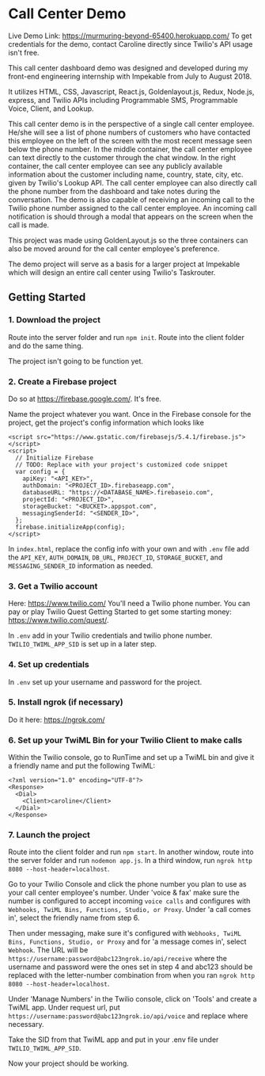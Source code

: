 # Call Center Demo

Live Demo Link: https://murmuring-beyond-65400.herokuapp.com/
To get credentials for the demo, contact Caroline directly since Twilio's API usage isn't free. 

This call center dashboard demo was designed and developed during my front-end engineering internship with Impekable from July to August 2018.

It utilizes HTML, CSS, Javascript, React.js, Goldenlayout.js, Redux, Node.js, express, and Twilio APIs including Programmable SMS, Programmable Voice, Client, and Lookup.

This call center demo is in the perspective of a single call center employee. He/she will see a list of phone numbers of customers who have contacted this employee on the left of the screen with the most recent message seen below the phone number. In the middle container, the call center employee can text directly to the customer through the chat window. In the right container, the call center employee can see any publicly available information about the customer including name, country, state, city, etc. given by Twilio's Lookup API. The call center employee can also directly call the phone number from the dashboard and take notes during the conversation. The demo is also capable of receiving an incoming call to the Twilio phone number assigned to the call center employee. An incoming call notification is should through a modal that appears on the screen when the call is made.

This project was made using GoldenLayout.js so the three containers can also be moved around for the call center employee's preference. 

The demo project will serve as a basis for a larger project at Impekable which will design an entire call center using Twilio's Taskrouter.

## Getting Started

### 1. Download the project 
Route into the server folder and run `npm init`. Route into the client folder and do the same thing. 

The project isn't going to be function yet.

### 2. Create a Firebase project 
Do so at https://firebase.google.com/. It's free.

Name the project whatever you want. Once in the Firebase console for the project, get the project's config information which looks like

```
<script src="https://www.gstatic.com/firebasejs/5.4.1/firebase.js"></script>
<script>
  // Initialize Firebase
  // TODO: Replace with your project's customized code snippet
  var config = {
    apiKey: "<API_KEY>",
    authDomain: "<PROJECT_ID>.firebaseapp.com",
    databaseURL: "https://<DATABASE_NAME>.firebaseio.com",
    projectId: "<PROJECT_ID>",
    storageBucket: "<BUCKET>.appspot.com",
    messagingSenderId: "<SENDER_ID>",
  };
  firebase.initializeApp(config);
</script>

```
In `index.html`, replace the config info with your own and with `.env` file add the `API_KEY`, `AUTH_DOMAIN`, `DB_URL`, `PROJECT_ID`, `STORAGE_BUCKET`, and `MESSAGING_SENDER_ID` information as needed. 

### 3. Get a Twilio account 
Here: https://www.twilio.com/
You'll need a Twilio phone number. You can pay or play Twilio Quest Getting Started to get some starting money: https://www.twilio.com/quest/. 

In `.env` add in your Twilio credentials and twilio phone number. `TWILIO_TWIML_APP_SID` is set up in a later step.


### 4. Set up credentials
In `.env` set up your username and password for the project. 

### 5. Install ngrok (if necessary)
Do it here: https://ngrok.com/

### 6. Set up your TwiML Bin for your Twilio Client to make calls
Within the Twilio console, go to RunTime and set up a TwiML bin and give it a friendly name and put the following TwiML: 
```
<?xml version="1.0" encoding="UTF-8"?>
<Response>
  <Dial>
    <Client>caroline</Client>
  </Dial>
</Response>

```
### 7. Launch the project
Route into the client folder and run `npm start`. 
In another window, route into the server folder and run `nodemon app.js`.
In a third window, run `ngrok http 8080 --host-header=localhost`.

Go to your Twilio Console and click the phone number you plan to use as your call center employee's number.
Under 'voice & fax' make sure the number is configured to accept incoming `voice calls` and configures with `Webhooks, TwiML Bins, Functions, Studio, or Proxy`. Under 'a call comes in', select the friendly name from step 6.

Then under messaging, make sure it's configured with `Webhooks, TwiML Bins, Functions, Studio, or Proxy` and for 'a message comes in', select `Webhook`. The URL will be `https://username:password@abc123ngrok.io/api/receive` where the username and password were the ones set in step 4 and abc123 should be replaced with the letter-number combination from when you ran `ngrok http 8080 --host-header=localhost`. 

Under 'Manage Numbers' in the Twilio console, click on 'Tools' and create a TwiML app. Under request url, put `https://username:password@abc123ngrok.io/api/voice` and replace where necessary.

Take the SID from that TwiML app and put in your .env file under `TWILIO_TWIML_APP_SID`. 

Now your project should be working. 